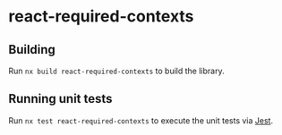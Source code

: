 # react-required-contexts

## Building

Run `nx build react-required-contexts` to build the library.

## Running unit tests

Run `nx test react-required-contexts` to execute the unit tests via [Jest](https://jestjs.io).
